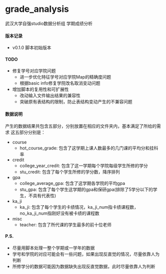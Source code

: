 # grade_analysis
武汉大学自强studio数据分析组 学期成绩分析

#### 版本记录
* v0.1.0 脚本初始版本

#### TODO
* 修复学号对应学院问题
    * 进一步优化特征学号对应学院Map的精确度问题
    * 根据basic info修复学院改名取消变动问题
* 增加脚本的复用性和可扩展性
    * 改动输入文件输出结果的兼容性
    * 突破原有表结构的限制，防止表结构变动产生的不兼容问题

#### 数据说明
产生的数据结果共包含五部分，分别放置在相应的文件夹内，基本满足了所给的需求
这五部分分别是：

* course
    * hot_course_grade: 包含了这学期上课人数最多的几门课的平均分和挂科率
* credit
    * college_year_credit: 包含了这一学期每个学院每级学生所修的学分
    * stu_credit: 包含了每个学生所修的学分数，降序排列
* gpa
    * college_average_gpa: 包含了这学期各学院的平均gpa
    * stu_gpa: 包含了每个学生这学期的gpa和保研gpa(排除了5学分以下的学生，不具有代表性)
* ka_ji
    * ka_ji: 包含了每个学生的卡绩情况，ka_ji_num指卡绩课程数，no_ka_ji_num指刚好没有被卡绩的课程数
* misc
    * teacher: 包含了所代课的学生最多的前十位老师

#### P.S.
* 尽量用脚本处理一整个学期或一学年的数据
* 学号和学院的对应可能会有一些问题，如果出现反直觉的情况，尽量依靠人为判断
* 所修学分的数据可能因为数据缺失出现反直觉数据，此时尽量依靠人为判断
